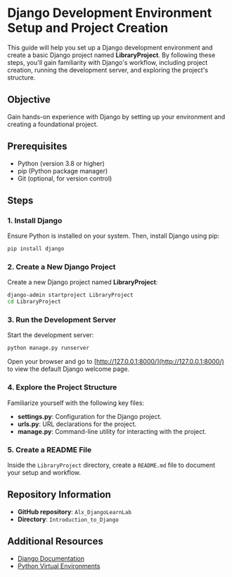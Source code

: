 # Django Development Environment Setup and Project Creation

This guide will help you set up a Django development environment and create a basic Django project named **LibraryProject**. By following these steps, you'll gain familiarity with Django's workflow, including project creation, running the development server, and exploring the project's structure.

## Objective

Gain hands-on experience with Django by setting up your environment and creating a foundational project.

## Prerequisites

- Python (version 3.8 or higher)
- pip (Python package manager)
- Git (optional, for version control)

## Steps

### 1. Install Django

Ensure Python is installed on your system. Then, install Django using pip:

```bash
pip install django
```

### 2. Create a New Django Project

Create a new Django project named **LibraryProject**:

```bash
django-admin startproject LibraryProject
cd LibraryProject
```

### 3. Run the Development Server

Start the development server:

```bash
python manage.py runserver
```

Open your browser and go to [http://127.0.0.1:8000/](http://127.0.0.1:8000/) to view the default Django welcome page.

### 4. Explore the Project Structure

Familiarize yourself with the following key files:

- **settings.py**: Configuration for the Django project.
- **urls.py**: URL declarations for the project.
- **manage.py**: Command-line utility for interacting with the project.

### 5. Create a README File

Inside the `LibraryProject` directory, create a `README.md` file to document your setup and workflow.

## Repository Information

- **GitHub repository**: `Alx_DjangoLearnLab`
- **Directory**: `Introduction_to_Django`

## Additional Resources

- [Django Documentation](https://docs.djangoproject.com/)
- [Python Virtual Environments](https://docs.python.org/3/library/venv.html)
